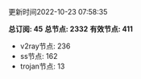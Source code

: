 更新时间2022-10-23 07:58:35

**总订阅: 45**
**总节点: 2332**
**有效节点: 411**
- v2ray节点: 236
- ss节点: 162
- trojan节点: 13
